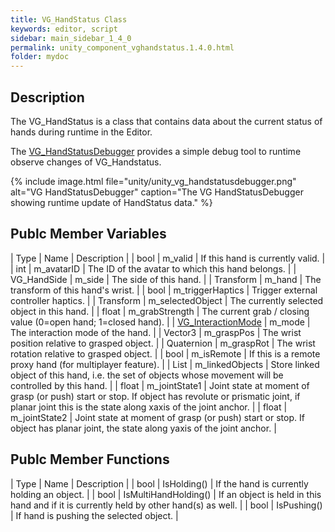 ```yaml
---
title: VG_HandStatus Class
keywords: editor, script
sidebar: main_sidebar_1_4_0
permalink: unity_component_vghandstatus.1.4.0.html
folder: mydoc
---
```


## Description

The VG_HandStatus is a class that contains data about the current status of hands during runtime in the Editor. 

The [VG_HandStatusDebugger](unity_component_vghandstatusdebugger.1.4.0.html) provides a simple debug tool to runtime observe changes of VG_Handstatus.

{% include image.html file="unity/unity_vg_handstatusdebugger.png" alt="VG HandStatusDebugger" caption="The VG HandStatusDebugger showing runtime update of HandStatus data." %}

## Publc Member Variables

| Type | Name | Description |
| bool | m_valid | If this hand is currently valid. |
| int | m_avatarID | The ID of the avatar to which this hand belongs. |
| VG_HandSide | m_side | The side of this hand. |
| Transform | m_hand | The transform of this hand's wrist. |
| bool | m_triggerHaptics | Trigger external controller haptics. |
| Transform | m_selectedObject | The currently selected object in this hand. |
| float | m_grabStrength | The current grab / closing value (0=open hand; 1=closed hand). |
| [VG_InteractionMode](virtualgrasp_unityapi.1.4.0.html#vg_interactionmode) | m_mode | The interaction mode of the hand. |
| Vector3 | m_graspPos | The wrist position relative to grasped object. |
| Quaternion | m_graspRot | The wrist rotation relative to grasped object. |
| bool | m_isRemote | If this is a remote proxy hand (for multiplayer feature). |
| List<Transform> | m_linkedObjects | Store linked object of this hand, i.e. the set of objects whose movement will be controlled by this hand. |
| float | m_jointState1 | Joint state at moment of grasp (or push) start or stop. If object has revolute or prismatic joint, if planar joint this is the state along xaxis of the joint anchor. |
| float | m_jointState2 | Joint state at moment of grasp (or push) start or stop. If object has planar joint, the state along yaxis of the joint anchor. |

## Publc Member Functions

| Type | Name | Description |
| bool | IsHolding() | If the hand is currently holding an object. |
| bool | IsMultiHandHolding() | If an object is held in this hand and if it is currently held by other hand(s) as well. |
| bool | IsPushing() | If hand is pushing the selected object. |
